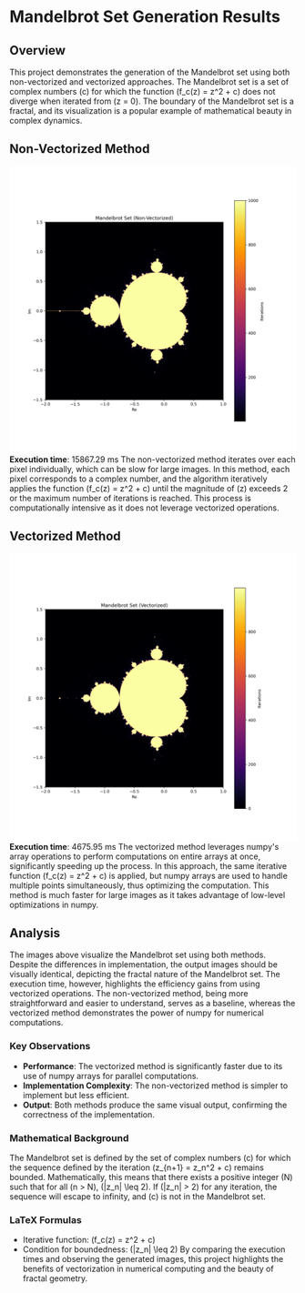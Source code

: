 # Mandelbrot Set Generation Results

## Overview
This project demonstrates the generation of the Mandelbrot set using both non-vectorized and vectorized approaches. The Mandelbrot set is a set of complex numbers \(c\) for which the function \(f_c(z) = z^2 + c\) does not diverge when iterated from \(z = 0\). The boundary of the Mandelbrot set is a fractal, and its visualization is a popular example of mathematical beauty in complex dynamics.

## Non-Vectorized Method
![Non-Vectorized Mandelbrot](mandelbrot_non_vectorized.png)
**Execution time**: 15867.29 ms
The non-vectorized method iterates over each pixel individually, which can be slow for large images. In this method, each pixel corresponds to a complex number, and the algorithm iteratively applies the function \(f_c(z) = z^2 + c\) until the magnitude of \(z\) exceeds 2 or the maximum number of iterations is reached. This process is computationally intensive as it does not leverage vectorized operations.

## Vectorized Method
![Vectorized Mandelbrot](mandelbrot_vectorized.png)
**Execution time**: 4675.95 ms
The vectorized method leverages numpy's array operations to perform computations on entire arrays at once, significantly speeding up the process. In this approach, the same iterative function \(f_c(z) = z^2 + c\) is applied, but numpy arrays are used to handle multiple points simultaneously, thus optimizing the computation. This method is much faster for large images as it takes advantage of low-level optimizations in numpy.

## Analysis
The images above visualize the Mandelbrot set using both methods. Despite the differences in implementation, the output images should be visually identical, depicting the fractal nature of the Mandelbrot set. The execution time, however, highlights the efficiency gains from using vectorized operations. The non-vectorized method, being more straightforward and easier to understand, serves as a baseline, whereas the vectorized method demonstrates the power of numpy for numerical computations.

### Key Observations
- **Performance**: The vectorized method is significantly faster due to its use of numpy arrays for parallel computations.
- **Implementation Complexity**: The non-vectorized method is simpler to implement but less efficient.
- **Output**: Both methods produce the same visual output, confirming the correctness of the implementation.

### Mathematical Background
The Mandelbrot set is defined by the set of complex numbers \(c\) for which the sequence defined by the iteration \(z_{n+1} = z_n^2 + c\) remains bounded. Mathematically, this means that there exists a positive integer \(N\) such that for all \(n > N\), \(|z_n| \leq 2\). If \(|z_n| > 2\) for any iteration, the sequence will escape to infinity, and \(c\) is not in the Mandelbrot set.

### LaTeX Formulas
- Iterative function: \(f_c(z) = z^2 + c\)
- Condition for boundedness: \(|z_n| \leq 2\)
By comparing the execution times and observing the generated images, this project highlights the benefits of vectorization in numerical computing and the beauty of fractal geometry.
